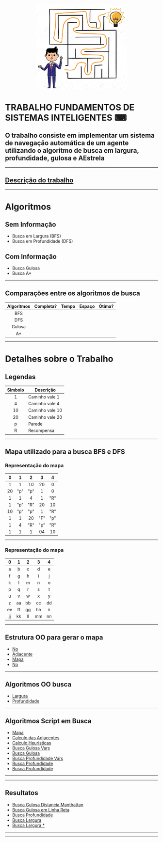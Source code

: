 <p align = "center">
<img src="images/logo.jpg" width=300>
</p>

# TRABALHO FUNDAMENTOS DE SISTEMAS INTELIGENTES ⌨
##  O trabalho consiste em implementar um sistema de navegação automática de um agente utilizando o algoritmo de busca em **largura, profundidade, gulosa e AEstrela**
***********

## [Descrição do trabalho](docs/TrabalhoBusca.pdf)
***********

# Algoritmos
## Sem Informação
* Busca em Largura (BFS)
* Busca em Profundidade (DFS)

## Com Informação
* Busca Gulosa 
* Busca A*


***********
## Comparações entre os algoritmos de busca 

Algoritmos  | Completa? | Tempo       | Espaço    | Ótima? |
:----------:|:---------:|:-----------:|:---------:|:------:|
BFS         | 
DFS         | 
Gulosa      | 
A*          | 
***********

# Detalhes sobre o Trabalho

## Legendas

Simbolo   | Descrição
:-------: | ------------------
1         | Caminho vale 1
4         | Caminho vale 4
10        | Caminho vale 10
20        | Caminho vale 20
p         | Parede
R         | Recompensa

***********

## Mapa utilizado para a busca BFS e DFS
### Representação do mapa 
  0 | 1 | 2 | 3 | 4 |
:--:|:-:|:-:|:-:|:-:|
 1  | 1 | 10| 20| 0 |
20  |"p"|"p"| 1 | 0 |
1   | 1 | 4 | 1 |"R"|
1   |"p"|"R"|20 |10 |
10  |"p"|"p"| 1 |"R"|
1  | 1  |20 |"F"|"p"|
1  | 4  |"R"|"p"|"R"|
1  | 1  | 1 |04 |10 |

***********
### Representação do mapa 
  0 | 1 | 2 | 3 | 4 |
:--:|:-:|:-:|:-:|:-:|
 a  | b | c | d | e |
f   |g  |h  | i | j |
k   |l  |m  | n |o  |
p   |q  |r  |s  |t  |
u   |v  |w  |x  |y  |
z   | aa|bb |cc |dd |
ee  | ff|gg |hh |ii |
jj  | kk|ll |mm |nn |
***********
## Estrutura OO para gerar o mapa 
* [No](images/No.png)
* [Adjacente](images/Adjacentes.png)
* [Mapa](images/Mapa.png)
* [No](images/No.png)
***********
## Algoritmos OO busca  
* [Largura](images/Largura.png)
* [Profundidade](images/BuscaProfundidadeOO.png)

***********
## Algoritmos Script em Busca 
* [Mapa](images/mapaScript.png)
* [Calculo das Adjacentes](images/calculoAdjacenciasPesos.png)
* [Calculo Heuristicas](images/calHeuristicas.png)
* [Busca Gulosa Vars](images/buscaGulosaVar.png)
* [Busca Gulosa](images/buscaGulosa.png)
* [Busca Profundidade Vars](images/buscaProfundidade.png)
* [Busca Profundidade](images/buscaProfundidadeVar.png)
* [Busca Profundidade](images/buscaProfundidadeVar.png)
***********
***********
## Resultatos
* [Busca Gulosa Distancia Manthattan](images/GulosaDistanciaManhattan.png)
* [Busca Gulosa em Linha Reta](images/GulosaLinhaReta.png)
* [Busca Profundidade](images/Profundidade.png)
* [Busca Largura](images/buscaLargura.png)
* [Busca Largura *](images/buscaLargura2.png)
***********
***********


